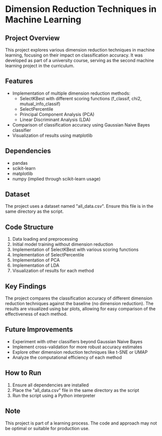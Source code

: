 # Dimension Reduction Techniques in Machine Learning

## Project Overview
This project explores various dimension reduction techniques in machine learning, focusing on their impact on classification accuracy. It was developed as part of a university course, serving as the second machine learning project in the curriculum.

## Features
- Implementation of multiple dimension reduction methods:
  - SelectKBest with different scoring functions (f_classif, chi2, mutual_info_classif)
  - SelectPercentile
  - Principal Component Analysis (PCA)
  - Linear Discriminant Analysis (LDA)
- Comparison of classification accuracy using Gaussian Naive Bayes classifier
- Visualization of results using matplotlib

## Dependencies
- pandas
- scikit-learn
- matplotlib
- numpy (implied through scikit-learn usage)

## Dataset
The project uses a dataset named "all_data.csv". Ensure this file is in the same directory as the script.

## Code Structure
1. Data loading and preprocessing
2. Initial model training without dimension reduction
3. Implementation of SelectKBest with various scoring functions
4. Implementation of SelectPercentile
5. Implementation of PCA
6. Implementation of LDA
7. Visualization of results for each method

## Key Findings
The project compares the classification accuracy of different dimension reduction techniques against the baseline (no dimension reduction). The results are visualized using bar plots, allowing for easy comparison of the effectiveness of each method.

## Future Improvements
- Experiment with other classifiers beyond Gaussian Naive Bayes
- Implement cross-validation for more robust accuracy estimates
- Explore other dimension reduction techniques like t-SNE or UMAP
- Analyze the computational efficiency of each method

## How to Run
1. Ensure all dependencies are installed
2. Place the "all_data.csv" file in the same directory as the script
3. Run the script using a Python interpreter


## Note

This project is part of a learning process. The code and approach may not be optimal or suitable for production use.
